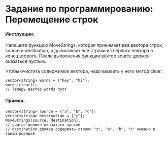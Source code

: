 # Задание по программированию: Перемещение строк

#### Инструкции:
Напишите функцию MoveStrings, которая принимает два вектора строк, source и destination, и дописывает все строки из первого вектора в конец второго. После выполнения функции вектор source должен оказаться пустым.

Чтобы очистить содержимое вектора, надо вызвать у него метод clear:
```
vector<string> words = {"hey", "hi"};
words.clear();
// Теперь вектор words пуст
```

#### Пример:
```
vector<string> source = {"a", "b", "c"};
vector<string> destination = {"z"};
MoveStrings(source, destination);
// source должен оказаться пустым
// destination должен содержать строки "z", "a", "b", "c" именно в таком порядке
```